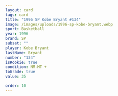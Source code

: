 ```yaml
---
layout: card
tags: card
title: "1996 SP Kobe Bryant #134"
image: /images/uploads/1996-sp-kobe-bryant.webp
sport: Basketball
year: 1996
brand: SP
subset: ""
player: Kobe Bryant
lastName: Bryant
number: "134"
isRookie: true
condition: NM-MT +
toGrade: true
value: 35

order: 10
---
```

